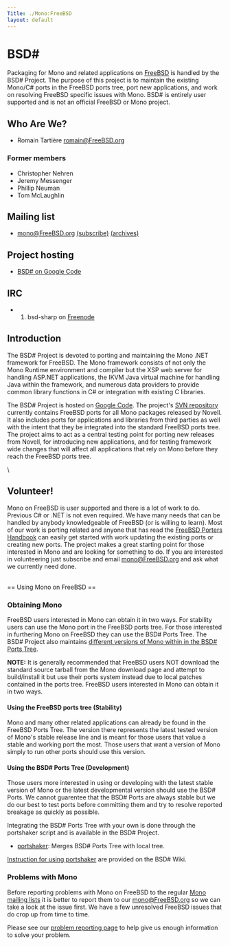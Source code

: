 ```yaml
---
Title: ./Mono:FreeBSD
layout: default
---
```


BSD\#
=====

Packaging for Mono and related applications on
[FreeBSD](http://www.freebsd.org) is handled by the BSD\# Project. The
purpose of this project is to maintain the existing Mono/C\# ports in
the FreeBSD ports tree, port new applications, and work on resolving
FreeBSD specific issues with Mono. BSD\# is entirely user supported and
is not an official FreeBSD or Mono project.

Who Are We?
-----------

-   Romain Tartière <romain@FreeBSD.org>

### Former members

-   Christopher Nehren
-   Jeremy Messenger
-   Phillip Neuman
-   Tom McLaughlin

Mailing list
------------

-   mono@FreeBSD.org
    [(subscribe)](http://lists.freebsd.org/mailman/listinfo/freebsd-mono)
    [(archives)](http://lists.freebsd.org/pipermail/freebsd-mono/)

Project hosting
---------------

-   [BSD\# on Google Code](http://code.google.com/p/bsd-sharp/)

IRC
---

-   1.  bsd-sharp on [Freenode](http://freenode.net)

Introduction
------------

The BSD\# Project is devoted to porting and maintaining the Mono .NET
framework for FreeBSD. The Mono framework consists of not only the Mono
Runtime environment and compiler but the XSP web server for handling
ASP.NET applications, the IKVM Java virtual machine for handling Java
within the framework, and numerous data providers to provide common
library functions in C\# or integration with existing C libraries.

The BSD\# Project is hosted on [Google
Code](http://code.google.com/p/bsd-sharp/). The project's [SVN
repository](http://code.google.com/p/bsd-sharp/source/browse) currently
contains FreeBSD ports for all Mono packages released by Novell. It also
includes ports for applications and libraries from third parties as well
with the intent that they be integrated into the standard FreeBSD ports
tree. The project aims to act as a central testing point for porting new
releases from Novell, for introducing new applications, and for testing
framework wide changes that will affect all applications that rely on
Mono before they reach the FreeBSD ports tree.

\

Volunteer!
----------

Mono on FreeBSD is user supported and there is a lot of work to do.
Previous C\# or .NET is not even required. We have many needs that can
be handled by anybody knowledgeable of FreeBSD (or is willing to learn).
Most of our work is porting related and anyone that has read the
[FreeBSD Porters
Handbook](http://www.freebsd.org/doc/en_US.ISO8859-1/books/porters-handbook/)
can easily get started with work updating the existing ports or creating
new ports. The project makes a great starting point for those interested
in Mono and are looking for something to do. If you are interested in
volunteering just subscribe and email
[mono@FreeBSD.org](http://lists.freebsd.org/mailman/listinfo/freebsd-mono)
and ask what we currently need done.

\
== Using Mono on FreeBSD ==

### Obtaining Mono

FreeBSD users interested in Mono can obtain it in two ways. For
stability users can use the Mono port in the FreeBSD ports tree. For
those interested in furthering Mono on FreeBSD they can use the BSD\#
Ports Tree. The BSD\# Project also maintains [different versions of Mono
within in the BSD\# Ports
Tree](http://code.google.com/p/bsd-sharp/wiki/Branches).

**NOTE:** It is generally recommended that FreeBSD users NOT download
the standard source tarball from the Mono download page and attempt to
build/install it but use their ports system instead due to local patches
contained in the ports tree. FreeBSD users interested in Mono can obtain
it in two ways.

#### Using the FreeBSD ports tree (Stability)

Mono and many other related applications can already be found in the
FreeBSD Ports Tree. The version there represents the latest tested
version of Mono's stable release line and is meant for those users that
value a stable and working port the most. Those users that want a
version of Mono simply to run other ports should use this version.

#### Using the BSD\# Ports Tree (Development)

Those users more interested in using or developing with the latest
stable version of Mono or the latest developmental version should use
the BSD\# Ports. We cannot guarentee that the BSD\# Ports are always
stable but we do our best to test ports before committing them and try
to resolve reported breakage as quickly as possible.

Integrating the BSD\# Ports Tree with your own is done through the
portshaker script and is available in the BSD\# Project.

-   [portshaker](http://code.google.com/p/bsd-sharp/downloads/list):
    Merges BSD\# Ports Tree with local tree.

[Instruction for using
portshaker](http://code.google.com/p/bsd-sharp/wiki/Installing) are
provided on the BSD\# Wiki.

### Problems with Mono

Before reporting problems with Mono on FreeBSD to the regular [Mono
mailing lists]({{site.url}}/Mailing_Lists "wikilink") it is better to report them to
our
[mono@FreeBSD.org](http://lists.freebsd.org/mailman/listinfo/freebsd-mono)
so we can take a look at the issue first. We have a few unresolved
FreeBSD issues that do crop up from time to time.

Please see our [problem reporting
page](Mono:FreeBSD-{{site.url}}/Problems "wikilink") to help give us enough
information to solve your problem.
